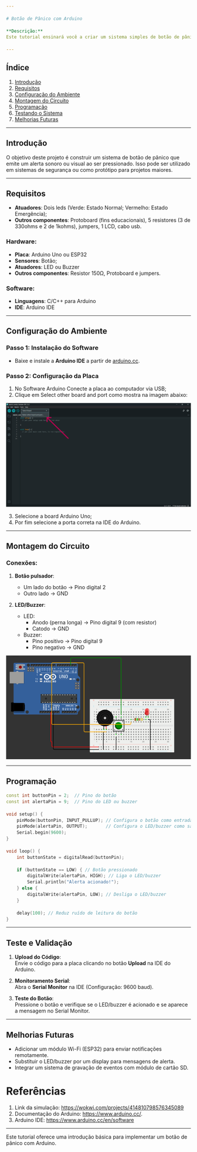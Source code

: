 ```yaml
---

# Botão de Pânico com Arduino

**Descrição:**  
Este tutorial ensinará você a criar um sistema simples de botão de pânico utilizando Arduino. Quando o botão é pressionado, um LED ou buzzer será acionado, simulando um alerta. Este projeto é ideal para iniciantes em eletrônica e programação.

---
```


## Índice

1. [Introdução](#introdução)  
2. [Requisitos](#requisitos)  
3. [Configuração do Ambiente](#configuração-do-ambiente)  
4. [Montagem do Circuito](#montagem-do-circuito)  
5. [Programação](#programação)  
6. [Testando o Sistema](#testando-o-sistema)  
7. [Melhorias Futuras](#melhorias-futuras)

---

## Introdução  

O objetivo deste projeto é construir um sistema de botão de pânico que emite um alerta sonoro ou visual ao ser pressionado. Isso pode ser utilizado em sistemas de segurança ou como protótipo para projetos maiores.

---

## Requisitos  

- **Atuadores**: Dois leds (Verde: Estado Normal; Vermelho: Estado Emergência);
- **Outros componentes**: Protoboard (fins educacionais), 5 resistores (3 de 330ohms e 2 de 1kohms), jumpers, 1 LCD, cabo usb.
### **Hardware:**  
   - **Placa**: Arduino Uno ou ESP32  
   - **Sensores**: Botão;  
   - **Atuadores**: LED ou Buzzer  
   - **Outros componentes**: Resistor 150Ω, Protoboard e jumpers.
### **Software:**  
- **Linguagens**: C/C++ para Arduino  
- **IDE**: Arduino IDE  
---

## Configuração do Ambiente

### Passo 1: Instalação do Software  

- Baixe e instale a **Arduino IDE** a partir de [arduino.cc](https://www.arduino.cc/en/software).

### Passo 2: Configuração da Placa

1. No Software Arduino Conecte a placa ao computador via USB;
2. Clique em Select other board and port como mostra na imagem abaixo:
   
  <img src="tela_arduino.png" alt="tela do arduino" />
  
3. Selecione a board Arduino Uno;
4. Por fim selecione a porta correta na IDE do Arduino.
   
---

## Montagem do Circuito  

### Conexões:

1. **Botão pulsador**:  
   - Um lado do botão -> Pino digital 2  
   - Outro lado -> GND  
   
2. **LED/Buzzer**:  
   - LED:  
     - Anodo (perna longa) -> Pino digital 9 (com resistor)  
     - Catodo -> GND  
   - Buzzer:  
     - Pino positivo -> Pino digital 9  
     - Pino negativo -> GND  

<img src="circuito.png" alt="Esquema do circuito" />

---

## Programação  

```cpp
const int buttonPin = 2;  // Pino do botão
const int alertaPin = 9;  // Pino do LED ou buzzer

void setup() {
    pinMode(buttonPin, INPUT_PULLUP); // Configura o botão como entrada com pull-up interno
    pinMode(alertaPin, OUTPUT);       // Configura o LED/buzzer como saída
    Serial.begin(9600);
}

void loop() {
    int buttonState = digitalRead(buttonPin);

    if (buttonState == LOW) { // Botão pressionado
        digitalWrite(alertaPin, HIGH); // Liga o LED/buzzer
        Serial.println("Alerta acionado!");
    } else {
        digitalWrite(alertaPin, LOW); // Desliga o LED/buzzer
    }

    delay(100); // Reduz ruído de leitura do botão
}
```

---

## Teste e Validação  

1. **Upload do Código**:  
   Envie o código para a placa clicando no botão **Upload** na IDE do Arduino.  

2. **Monitoramento Serial**:  
   Abra o **Serial Monitor** na IDE (Configuração: 9600 baud).  

3. **Teste do Botão**:  
   Pressione o botão e verifique se o LED/buzzer é acionado e se aparece a mensagem no Serial Monitor.  

---

## Melhorias Futuras  

- Adicionar um módulo Wi-Fi (ESP32) para enviar notificações remotamente.  
- Substituir o LED/buzzer por um display para mensagens de alerta.  
- Integrar um sistema de gravação de eventos com módulo de cartão SD.  

# Referências

1. Link da simulação: https://wokwi.com/projects/414810798576345089
2. Documentação do Arduino: https://www.arduino.cc/.
3. Arduino IDE: https://www.arduino.cc/en/software

---

Este tutorial oferece uma introdução básica para implementar um botão de pânico com Arduino.